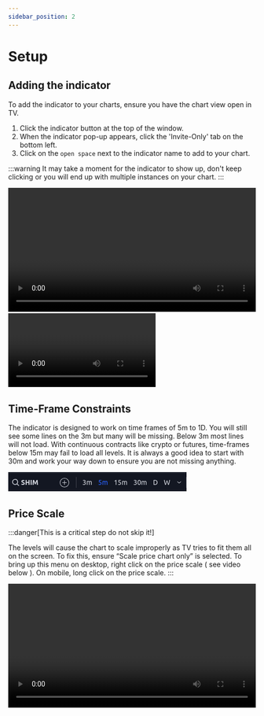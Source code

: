 ```yaml
---
sidebar_position: 2
---
```


# Setup

## Adding the indicator

To add the indicator to your charts, ensure you have the chart view open in TV.

1. Click the indicator button at the top of the window.
2. When the indicator pop-up appears, click the 'Invite-Only' tab on the bottom left.
3. Click on the `open space` next to the indicator name to add to your chart.


:::warning
It may take a moment for the indicator to show up, don't keep clicking or you will end up with multiple instances on your chart.
:::

<Tabs>
  <TabItem value="desktop" label="Desktop" default>
   <video src="/adding_indicator.webm" controls width="100%" type="video/webm"></video>
  </TabItem>
  <TabItem value="mobile" label="Mobile">
   <video src="/adding_indicator_mobile.mp4" controls type="video/webm" style={{height: '800px'}}></video>
  </TabItem>
</Tabs>


## Time-Frame Constraints

The indicator is designed to work on time frames of 5m to 1D. You will still see some lines on the 3m but many will be missing. Below 3m most lines will not load. With continuous contracts like crypto or futures, time-frames below 15m may fail to load all levels. It is always a good idea to start with 30m and work your way down to ensure you are not missing anything.

![image](_media/setup/constraints_timeframe.png ':size=600')


## Price Scale 

:::danger[This is a critical step do not skip it!]

The levels will cause the chart to scale improperly as TV tries to fit them all on the screen. To fix this, ensure “Scale price chart only” is selected. To bring up this menu on desktop, right click on the price scale ( see video below ). On mobile, long click on the price scale.
:::

<video src="/line_scaling_example.webm" controls width="100%" type="video/webm"></video>
